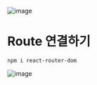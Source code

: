 ![image](https://github.com/sxhyxn/react_basic/assets/129706893/1f35b95c-2d3d-4d91-bc51-e00eb7d40a8f)

# Route 연결하기

    npm i react-router-dom

![image](https://github.com/sxhyxn/react_basic/assets/129706893/c674a36d-2f9e-46b7-a25f-70b1f1163ba4)

